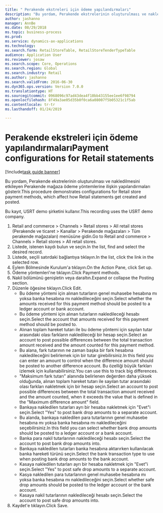 ```yaml
--- 
title: " Perakende ekstreleri için ödeme yapılandırmaları"
description: "Bu yordam, Perakende ekstrelerinin oluşturulması ve nakledilmesini etkileyen Perakende mağaza ödeme yöntemlerine ilişkin yapılandırmaları gösterir."
author: jashanno
manager: AnnBe
ms.date: 08/29/2018
ms.topic: business-process
ms.prod: 
ms.service: dynamics-ax-applications
ms.technology: 
ms.search.form: RetailStoreTable, RetailStoreTenderTypeTable
audience: Application User
ms.reviewer: josaw
ms.search.scope: Core, Operations
ms.search.region: Global
ms.search.industry: Retail
ms.author: jashanno
ms.search.validFrom: 2016-06-30
ms.dyn365.ops.version: Version 7.0.0
ms.translationtype: HT
ms.sourcegitcommit: 0968096c97ad43dea4f10bb43155ee1ee6f98794
ms.openlocfilehash: 8f49a3ae05d35b0f0ca6a08007f5b05321c1f5ab
ms.contentlocale: tr-tr
ms.lasthandoff: 01/24/2019

---
```

# <a name="payment-configurations-for-retail-statements"></a><span data-ttu-id="0410d-103"> Perakende ekstreleri için ödeme yapılandırmaları</span><span class="sxs-lookup"><span data-stu-id="0410d-103">Payment configurations for Retail statements</span></span>

[!include[task guide banner](../includes/task-guide-banner.md)]

<span data-ttu-id="0410d-104">Bu yordam, Perakende ekstrelerinin oluşturulması ve nakledilmesini etkileyen Perakende mağaza ödeme yöntemlerine ilişkin yapılandırmaları gösterir.</span><span class="sxs-lookup"><span data-stu-id="0410d-104">This procedure demonstrates configurations for Retail store payment methods, which affect how Retail statements get created and posted.</span></span>

<span data-ttu-id="0410d-105">Bu kayıt, USRT demo şirketini kullanır.</span><span class="sxs-lookup"><span data-stu-id="0410d-105">This recording uses the USRT demo company.</span></span>

1. <span data-ttu-id="0410d-106">Retail and commerce > Channels > Retail stores > All retail stores (Perakende ve ticaret > Kanallar > Perakende mağazaları > Tüm perakende mağazaları) menüsüne gidin.</span><span class="sxs-lookup"><span data-stu-id="0410d-106">Go to Retail and commerce > Channels > Retail stores > All retail stores.</span></span>
2. <span data-ttu-id="0410d-107">Listede, istenen kaydı bulun ve seçin.</span><span class="sxs-lookup"><span data-stu-id="0410d-107">In the list, find and select the desired record.</span></span>
3. <span data-ttu-id="0410d-108">Listede, seçili satırdaki bağlantıya tıklayın.</span><span class="sxs-lookup"><span data-stu-id="0410d-108">In the list, click the link in the selected row.</span></span>
4. <span data-ttu-id="0410d-109">Eylem Bölmesinde Kurulum'a tıklayın.</span><span class="sxs-lookup"><span data-stu-id="0410d-109">On the Action Pane, click Set up.</span></span>
5. <span data-ttu-id="0410d-110">Ödeme yöntemleri'ne tıklayın.</span><span class="sxs-lookup"><span data-stu-id="0410d-110">Click Payment methods.</span></span>
6. <span data-ttu-id="0410d-111">Nakil bölümünü genişletin veya daraltın.</span><span class="sxs-lookup"><span data-stu-id="0410d-111">Expand or collapse the Posting section.</span></span>
7. <span data-ttu-id="0410d-112">Düzenle öğesine tıklayın.</span><span class="sxs-lookup"><span data-stu-id="0410d-112">Click Edit.</span></span>
    * <span data-ttu-id="0410d-113">Bu ödeme yöntemi için alınan tutarların genel muhasebe hesabına mı yoksa banka hesabına mı nakledileceğini seçin.</span><span class="sxs-lookup"><span data-stu-id="0410d-113">Select whether the amounts received for this payment method should be posted to a ledger account or bank account.</span></span>  
    * <span data-ttu-id="0410d-114">Bu ödeme yöntemi için alınan tutarların nakledileceği hesabı seçin.</span><span class="sxs-lookup"><span data-stu-id="0410d-114">Select the account that amounts received for this payment method should be posted to.</span></span>  
    * <span data-ttu-id="0410d-115">Alınan toplam hareket tutarı ile bu ödeme yöntemi için sayılan tutar arasındaki olası farkların nakledileceği bir hesap seçin.</span><span class="sxs-lookup"><span data-stu-id="0410d-115">Select an account to post possible differences between the total transaction amount received and the amount counted for this payment method.</span></span>  
    * <span data-ttu-id="0410d-116">Bu alana, fark tutarının ne zaman başka bir fark hesabına nakledileceğini belirlemek için bir tutar girebilirsiniz.</span><span class="sxs-lookup"><span data-stu-id="0410d-116">In this field you can enter an amount to control when the difference amount should be posted to another difference account.</span></span> <span data-ttu-id="0410d-117">Bu özelliği büyük farkları izlemek için kullanabilirsiniz.</span><span class="sxs-lookup"><span data-stu-id="0410d-117">You can use this to track big differences.</span></span>  
    * <span data-ttu-id="0410d-118">"Maksimum fark tutarı" alanında belirlenen değerden daha yüksek olduğunda, alınan toplam hareket tutarı ile sayılan tutar arasındaki olası farkları nakletmek için bir hesap seçin.</span><span class="sxs-lookup"><span data-stu-id="0410d-118">Select an account to post possible differences between the total transaction amount received and the amount counted, when it exceeds the value that is defined in the "Maximum difference amount" field.</span></span>  
    * <span data-ttu-id="0410d-119">Bankaya nakledilen tutarları ayrı bir hesaba nakletmek için "Evet"i seçin.</span><span class="sxs-lookup"><span data-stu-id="0410d-119">Select "Yes" to post bank drop amounts to a separate account.</span></span>  
    * <span data-ttu-id="0410d-120">Bu alanda, bankaya nakledilen para tutarlarının genel muhasebe hesabına mı yoksa banka hesabına mı nakledileceğini seçebilirsiniz.</span><span class="sxs-lookup"><span data-stu-id="0410d-120">In this field you can select whether bank drop amounts should be posted to a ledger account or a bank account.</span></span>  
    * <span data-ttu-id="0410d-121">Banka para nakil tutarlarının nakledileceği hesabı seçin.</span><span class="sxs-lookup"><span data-stu-id="0410d-121">Select the account to post bank drop amounts into.</span></span>  
    * <span data-ttu-id="0410d-122">Bankaya nakledilen tutarları banka hesabına aktarırken kullanılacak banka hareketi türünü seçin.</span><span class="sxs-lookup"><span data-stu-id="0410d-122">Select the bank transaction type to use when posting bank drop amounts to the bank account.</span></span>  
    * <span data-ttu-id="0410d-123">Kasaya nakledilen tutarları ayrı bir hesaba nakletmek için "Evet"i seçin.</span><span class="sxs-lookup"><span data-stu-id="0410d-123">Select "Yes" to post safe drop amounts to a separate account.</span></span>  
    * <span data-ttu-id="0410d-124">Kasya nakledilen para tutarlarının genel muhasebe hesabına mı yoksa banka hesabına mı nakledileceğini seçin.</span><span class="sxs-lookup"><span data-stu-id="0410d-124">Select whether safe drop amounts should be posted to the ledger account or the bank account.</span></span>  
    * <span data-ttu-id="0410d-125">Kasaya nakil tutarlarının nakledileceği hesabı seçin.</span><span class="sxs-lookup"><span data-stu-id="0410d-125">Select the account to post safe drop amounts into.</span></span>  
8. <span data-ttu-id="0410d-126">Kaydet'e tıklayın.</span><span class="sxs-lookup"><span data-stu-id="0410d-126">Click Save.</span></span>


